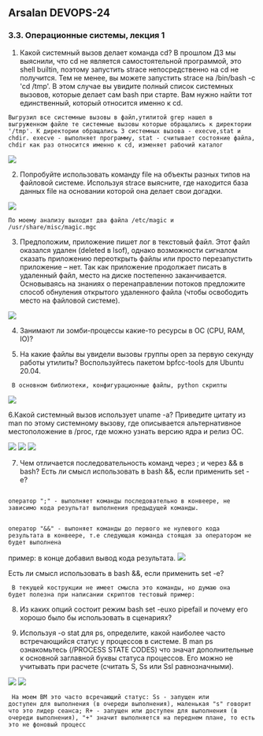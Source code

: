## Arsalan DEVOPS-24
### 3.3. Операционные системы, лекция 1

1. Какой системный вызов делает команда cd? В прошлом ДЗ мы выяснили, что cd не является самостоятельной программой, это shell builtin, поэтому запустить strace непосредственно на cd не получится. Тем не менее, вы можете запустить strace на /bin/bash -c 'cd /tmp'. В этом случае вы увидите полный список системных вызовов, которые делает сам bash при старте. Вам нужно найти тот единственный, который относится именно к cd.

<code>Выгрузил все системные вызовы в файл,утилитой grep нашел в выгруженном файле те системные вызовы которые обращались к директории '/tmp'. К директории обращались 3 системных вызова - execve,stat и chdir. execve - выполняет программу, stat - считывает состояние файла, chdir как раз относится именно к cd, изменяет рабочий каталог  </code>

![](dir33/3.3.1.png)

2. Попробуйте использовать команду file на объекты разных типов на файловой системе. Используя strace выясните, где находится база данных file на основании которой она делает свои догадки.

![](dir33/3.3.2.png)

<code>По моему анализу выходит два файла /etc/magic и /usr/share/misc/magic.mgc</code>

3. Предположим, приложение пишет лог в текстовый файл. Этот файл оказался удален (deleted в lsof), однако возможности сигналом сказать приложению переоткрыть файлы или просто перезапустить приложение – нет. Так как приложение продолжает писать в удаленный файл, место на диске постепенно заканчивается. Основываясь на знаниях о перенаправлении потоков предложите способ обнуления открытого удаленного файла (чтобы освободить место на файловой системе).

![](dir33/3.3.3.png)

4. Занимают ли зомби-процессы какие-то ресурсы в ОС (CPU, RAM, IO)?

5. На какие файлы вы увидели вызовы группы open за первую секунду работы утилиты? Воспользуйтесь пакетом bpfcc-tools для Ubuntu 20.04.

 <code> В основном библиотеки, конфигурационные файлы, python скрипты </code>

![](dir33/3.3.5.png)

6.Какой системный вызов использует uname -a? Приведите цитату из man по этому системному вызову, где описывается альтернативное местоположение в /proc, где можно узнать версию ядра и релиз ОС.

![](dir33/3.3.6_1.png)
![](dir33/3.3.6_2.png)
![](dir33/3.3.6_3.png)

7. Чем отличается последовательность команд через ; и через && в bash? Есть ли смысл использовать в bash &&, если применить set -e?

<code> 
оператор ";" - выполняет команды последовательно в конвеере, не зависимо кода результат выполнения предыдущей команды.
<p>
оператор "&&" - выпоняет команды до первого не нулевого кода результата в конвеере, т.е следующая команда стоящая за оператором не будет выполнена
</code>

пример: в конце добавил вывод кода результата. 
![](dir33/3.3.7_1.png)

Есть ли смысл использовать в bash &&, если применить set -e?

<code> В текущей кострукции не имеет смысла это команды, но думаю она будет полезна при написании скриптов тестовый пример:</code>

8. Из каких опций состоит режим bash set -euxo pipefail и почему его хорошо было бы использовать в сценариях?


9. Используя -o stat для ps, определите, какой наиболее часто встречающийся статус у процессов в системе. В man ps ознакомьтесь (/PROCESS STATE CODES) что значат дополнительные к основной заглавной буквы статуса процессов. Его можно не учитывать при расчете (считать S, Ss или Ssl равнозначными).

![](dir33/3.3.9.png)
![](dir33/3.3.9_2.png)

<code> На моем ВМ это часто всречающий статус: Ss - запущен или доступен для выполнения (в очереди выполнения), маленькая "s" говорит что это лидер сеанса; 
R+ - запущен или доступен для выполнения (в очереди выполнения), "+" значит выполняется на переднем плане, то есть это не фоновый процесс</code>